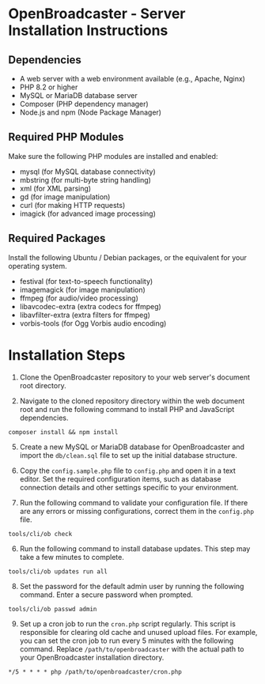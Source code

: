 # OpenBroadcaster - Server Installation Instructions

## Dependencies

- A web server with a web environment available (e.g., Apache, Nginx)
- PHP 8.2 or higher
- MySQL or MariaDB database server
- Composer (PHP dependency manager)
- Node.js and npm (Node Package Manager)

## Required PHP Modules

Make sure the following PHP modules are installed and enabled:

- mysql (for MySQL database connectivity)
- mbstring (for multi-byte string handling)
- xml (for XML parsing)
- gd (for image manipulation)
- curl (for making HTTP requests)
- imagick (for advanced image processing)

## Required Packages

Install the following Ubuntu / Debian packages, or the equivalent for your operating system.

- festival (for text-to-speech functionality)
- imagemagick (for image manipulation)
- ffmpeg (for audio/video processing)
- libavcodec-extra (extra codecs for ffmpeg)
- libavfilter-extra (extra filters for ffmpeg)
- vorbis-tools (for Ogg Vorbis audio encoding)

# Installation Steps

1. Clone the OpenBroadcaster repository to your web server's document root directory.

2. Navigate to the cloned repository directory within the web document root and run the following command to install PHP and JavaScript dependencies.

```
composer install && npm install
```

5. Create a new MySQL or MariaDB database for OpenBroadcaster and import the `db/clean.sql` file to set up the initial database structure.

6. Copy the `config.sample.php` file to `config.php` and open it in a text editor. Set the required configuration items, such as database connection details and other settings specific to your environment.

7. Run the following command to validate your configuration file. If there are any errors or missing configurations, correct them in the `config.php` file.

```
tools/cli/ob check
```

6. Run the following command to install database updates. This step may take a few minutes to complete.

```
tools/cli/ob updates run all
```

8. Set the password for the default admin user by running the following command. Enter a secure password when prompted.

```
tools/cli/ob passwd admin
```

9. Set up a cron job to run the `cron.php` script regularly. This script is responsible for clearing old cache and unused upload files. For example, you can set the cron job to run every 5 minutes with the following command. Replace `/path/to/openbroadcaster` with the actual path to your OpenBroadcaster installation directory.

```
*/5 * * * * php /path/to/openbroadcaster/cron.php
```
